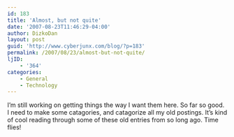 ```yaml
---
id: 183
title: 'Almost, but not quite'
date: '2007-08-23T11:46:29-04:00'
author: DizkoDan
layout: post
guid: 'http://www.cyberjunx.com/blog/?p=183'
permalink: /2007/08/23/almost-but-not-quite/
ljID:
    - '364'
categories:
    - General
    - Technology
---
```


I’m still working on getting things the way I want them here. So far so good. I need to make some catagories, and catagorize all my old postings. It’s kind of cool reading through some of these old entries from so long ago. Time flies!